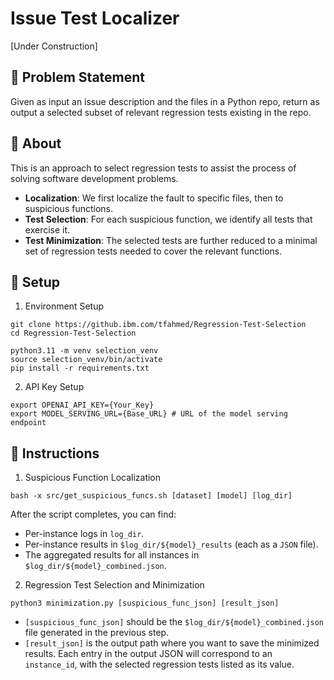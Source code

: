 # Issue Test Localizer

[Under Construction]

## 🌟 Problem Statement 
Given as input an issue description and the files in a Python repo, return as output a selected subset of relevant regression tests existing in the repo.

## 🌟 About 
This is an approach to select regression tests to assist the process of solving software development problems.
- **Localization**: We first localize the fault to specific files, then to suspicious functions.
- **Test Selection**: For each suspicious function, we identify all tests that exercise it.
- **Test Minimization**: The selected tests are further reduced to a minimal set of regression tests needed to cover the relevant functions.

## 🌟 Setup

1. Environment Setup

```shell
git clone https://github.ibm.com/tfahmed/Regression-Test-Selection
cd Regression-Test-Selection

python3.11 -m venv selection_venv
source selection_venv/bin/activate
pip install -r requirements.txt
```

2. API Key Setup

```shell
export OPENAI_API_KEY={Your_Key}
export MODEL_SERVING_URL={Base_URL} # URL of the model serving endpoint
```

## 🌟 Instructions

1. Suspicious Function Localization

```shell
bash -x src/get_suspicious_funcs.sh [dataset] [model] [log_dir]
```
After the script completes, you can find:

- Per-instance logs in `log_dir`.
- Per-instance results in `$log_dir/${model}_results` (each as a `JSON` file).
- The aggregated results for all instances in `$log_dir/${model}_combined.json`.

2. Regression Test Selection and Minimization

```shell
python3 minimization.py [suspicious_func_json] [result_json]
```
- `[suspicious_func_json]` should be the `$log_dir/${model}_combined.json` file generated in the previous step.
- `[result_json]` is the output path where you want to save the minimized results. Each entry in the output JSON will correspond to an `instance_id`, with the selected regression tests listed as its value.


